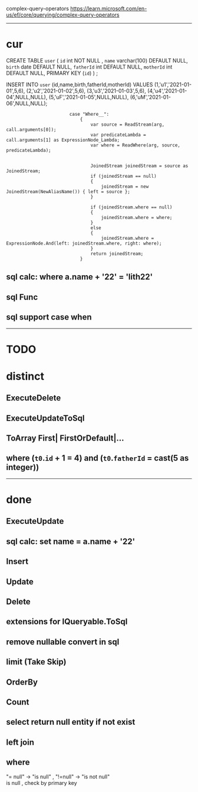 ﻿
complex-query-operators https://learn.microsoft.com/en-us/ef/core/querying/complex-query-operators



--------------
# cur

CREATE TABLE `user` (
  `id` int NOT NULL ,
  `name` varchar(100) DEFAULT NULL,
  `birth` date DEFAULT NULL,
  `fatherId` int DEFAULT NULL,
  `motherId` int DEFAULT NULL,
  PRIMARY KEY (`id`)
) ;


INSERT INTO `user` (id,name,birth,fatherId,motherId) VALUES
	 (1,'u1','2021-01-01',5,6),
	 (2,'u2','2021-01-02',5,6),
	 (3,'u3','2021-01-03',5,6),
	 (4,'u4','2021-01-04',NULL,NULL),
	 (5,'uF','2021-01-05',NULL,NULL),
	 (6,'uM','2021-01-06',NULL,NULL);




                            case "Where__":
                                {
                                    var source = ReadStream(arg, call.arguments[0]);
                                    var predicateLambda = call.arguments[1] as ExpressionNode_Lambda;
                                    var where = ReadWhere(arg, source, predicateLambda);


                                    JoinedStream joinedStream = source as JoinedStream;
                                    if (joinedStream == null)
                                    {
                                        joinedStream = new JoinedStream(NewAliasName()) { left = source };
                                    }

                                    if (joinedStream.where == null)
                                    {
                                        joinedStream.where = where;
                                    }
                                    else
                                    {
                                        joinedStream.where = ExpressionNode.And(left: joinedStream.where, right: where);
                                    }
                                    return joinedStream;
                                }



## sql calc:      where a.name + '22' = 'lith22'
## sql Func  
## sql support case when




--------------
# TODO


# distinct

## ExecuteDelete

## ExecuteUpdateToSql

## ToArray  First| FirstOrDefault|...


##   where (`t0`.`id` + 1 = 4) and (`t0`.`fatherId` = cast(5 as integer))





--------------
# done

## ExecuteUpdate
## sql calc:      set name = a.name + '22' 

## Insert
## Update
## Delete

## extensions for IQueryable.ToSql

## remove nullable convert in sql
## limit (Take Skip)
## OrderBy
## Count
## select return null entity if not exist

## left join

## where
 "= null"  ->   "is null" ,    "!=null" -> "is not null"   
  is null , check by primary key